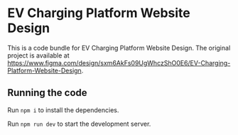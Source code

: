 
  # EV Charging Platform Website Design

  This is a code bundle for EV Charging Platform Website Design. The original project is available at https://www.figma.com/design/sxm6AkFs09UgWhczShO0E6/EV-Charging-Platform-Website-Design.

  ## Running the code

  Run `npm i` to install the dependencies.

  Run `npm run dev` to start the development server.
  